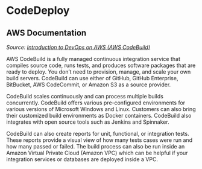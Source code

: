 # CodeDeploy

## AWS Documentation

*Source: [Introduction to DevOps on AWS (AWS CodeBuild)](https://docs.aws.amazon.com/pdfs/whitepapers/latest/introduction-devops-aws/introduction-devops-aws.pdf#aws-codebuild)*

AWS CodeBuild is a fully managed continuous integration service that compiles source code, runs
tests, and produces software packages that are ready to deploy. You don’t need to provision,
manage, and scale your own build servers. CodeBuild can use either of GitHub, GitHub Enterprise,
BitBucket, AWS CodeCommit, or Amazon S3 as a source provider.

CodeBuild scales continuously and can process multiple builds concurrently. CodeBuild offers
various pre-configured environments for various versions of Microsoft Windows and Linux.
Customers can also bring their customized build environments as Docker containers. CodeBuild
also integrates with open source tools such as Jenkins and Spinnaker.

CodeBuild can also create reports for unit, functional, or integration tests. These reports provide
a visual view of how many tests cases were run and how many passed or failed. The build process
can also be run inside an Amazon Virtual Private Cloud (Amazon VPC) which can be helpful if your
integration services or databases are deployed inside a VPC.